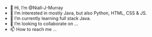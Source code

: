 - 👋 Hi, I’m @Niall-J-Murray
- 👀 I’m interested in mostly Java, but also Python, HTML, CSS & JS.
- 🌱 I’m currently learning full stack Java.
- 💞️ I’m looking to collaborate on ...
- 📫 How to reach me ...

<!---
Niall-J-Murray/Niall-J-Murray is a ✨ special ✨ repository because its `README.md` (this file) appears on your GitHub profile.
You can click the Preview link to take a look at your changes.
--->
